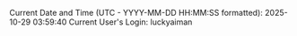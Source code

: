 Current Date and Time (UTC - YYYY-MM-DD HH:MM:SS formatted): 2025-10-29 03:59:40
Current User's Login: luckyaiman
